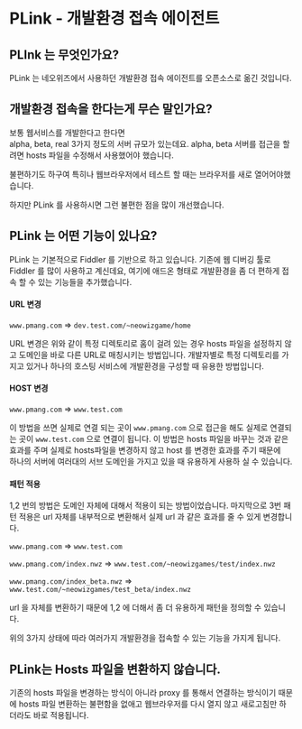 ﻿PLink - 개발환경 접속 에이전트
=============================

PLInk 는 무엇인가요? 
--------------------

PLink 는 네오위즈에서 사용하던 개발환경 접속 에이전트를 오픈소스로 옮긴 것입니다. 


개발환경 접속을 한다는게 무슨 말인가요?
--------------------------------------- 

보통 웹서비스를 개발한다고 한다면  
alpha, beta, real 3가지 정도의 서버 규모가 있는데요. 
alpha, beta 서버를 접근을 할려면  hosts 파일을 수정해서 사용했어야 했습니다.  

불편하기도 하구여 특히나 웹브라우저에서 테스트 할 때는 브라우저를 새로 열어어야했습니다. 

하지만 PLink 를 사용하시면 그런 불편한 점을 많이 개선했습니다. 

PLink 는 어떤 기능이 있나요? 
----------------------------

PLink 는 기본적으로 Fiddler 를 기반으로 하고 있습니다. 
기존에 웹 디버깅 툴로 Fiddler 를 많이 사용하고 계신데요, 
여기에 애드온 형태로 개발환경을 좀 더 편하게 접속 할 수 있는 기능들을 추가했습니다. 


#### URL 변경 

`www.pmang.com` => `dev.test.com/~neowizgame/home`

URL 변경은 위와 같이 특정 디렉토리로 홈이 걸려 있는 경우 hosts 파일을 설정하지 않고 도메인을 바로 다른 URL로 매칭시키는 방법입니다. 
개발자별로 특정 디렉토리를 가지고 있거나  하나의 호스팅 서비스에 개발환경을 구성할 때 유용한 방법입니다. 

#### HOST 변경

`www.pmang.com` => `www.test.com`

이 방법을 쓰면 실제로 연결 되는 곳이 `www.pmang.com` 으로 접근을 해도 실제로 연결되는 곳이 `www.test.com` 으로 연결이 됩니다. 
이 방법은 hosts 파일을 바꾸는 것과 같은 효과를 주며 실제로 hosts파일을 변경하지 않고 host 를 변경한 효과를 주기 때문에  
하나의 서버에 여러대의 서브 도메인을 가지고 있을 때 유용하게 사용하 실 수 있습니다. 


#### 패턴 적용 


1,2 번의 방법은 도메인 자체에 대해서 적용이 되는 방법이었습니다. 
마지막으로 3번 패턴 적용은  url 자체를 내부적으로 변환해서 실제 url 과 같은 효과를 줄 수 있게 변경합니다. 

`www.pmang.com` => `www.test.com`

`www.pmang.com/index.nwz` => `www.test.com/~neowizgames/test/index.nwz`

`www.pmang.com/index_beta.nwz` => `www.test.com/~neowizgames/test_beta/index.nwz`

url 을 자체를 변환하기 때문에  1,2 에 더해서 좀 더 유용하게 패턴을 정의할 수 있습니다. 


위의 3가지 상태에 따라 여러가지 개발환경을 접속할 수 있는 기능을 가지게 됩니다. 

PLink는 Hosts 파일을 변환하지 않습니다. 
---------------------------------------

기존의 hosts 파일을 변경하는 방식이 아니라 proxy 를 통해서 연결하는 방식이기 때문에 
hosts 파일 변환하는 불편함을 없애고 웹브라우저를 다시 열지 않고 새로고침만 하더라도 바로 적용됩니다. 

